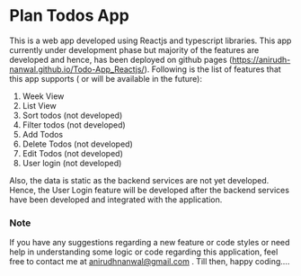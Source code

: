# Plan Todos App

This is a web app developed using Reactjs and typescript libraries. This app currently under development phase but majority of the features are developed and hence, has been deployed on github pages (https://anirudh-nanwal.github.io/Todo-App_Reactjs/). Following is the list of features that this app supports ( or will be available in the future):
1. Week View
2. List View
3. Sort todos (not developed)
4. Filter todos (not developed)
5. Add Todos
6. Delete Todos (not developed)
7. Edit Todos (not developed)
8. User login (not developed)

Also, the data is static as the backend services are not yet developed. Hence, the User Login feature will be developed after the backend services have been developed and integrated with the application.

### Note
If you have any suggestions regarding a new feature or code styles or need help in understanding some logic or code regarding this application, feel free to contact me at anirudhnanwal@gmail.com .
Till then, happy coding....
